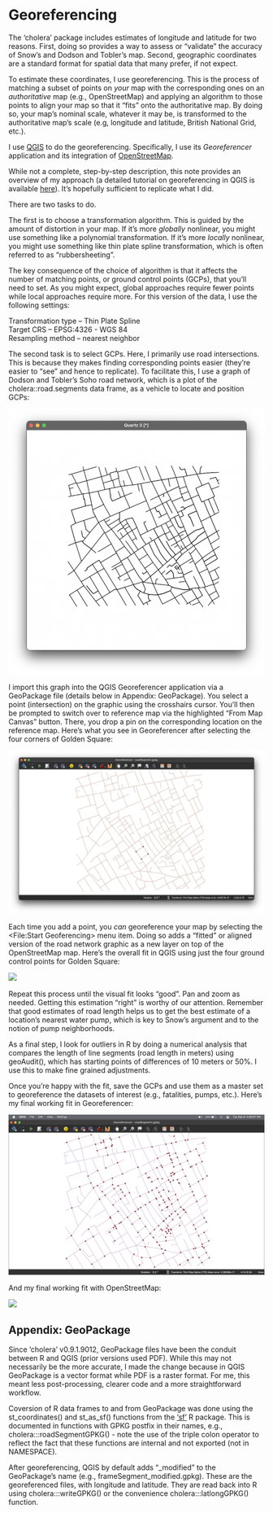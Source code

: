 Georeferencing
================

The ‘cholera’ package includes estimates of longitude and latitude for
two reasons. First, doing so provides a way to assess or “validate” the
accuracy of Snow’s and Dodson and Tobler’s map. Second, geographic
coordinates are a standard format for spatial data that many prefer, if
not expect.

To estimate these coordinates, I use georeferencing. This is the process
of matching a subset of points on *your* map with the corresponding ones
on an *authoritative* map (e.g., OpenStreetMap) and applying an
algorithm to those points to align your map so that it “fits” onto the
authoritative map. By doing so, your map’s nominal scale, whatever it
may be, is transformed to the authoritative map’s scale (e.g, longitude
and latitude, British National Grid, etc.).

I use [QGIS](https://qgis.org/) to do the georeferencing. Specifically,
I use its *Georeferencer* application and its integration of
[OpenStreetMap](https://www.openstreetmap.org).

While not a complete, step-by-step description, this note provides an
overview of my approach (a detailed tutorial on georeferencing in QGIS
is available
[here](https://docs.qgis.org/3.40/en/docs/user_manual/managing_data_source/georeferencer.html)).
It’s hopefully sufficient to replicate what I did.

There are two tasks to do.

The first is to choose a transformation algorithm. This is guided by the
amount of distortion in your map. If it’s more *globally* nonlinear, you
might use something like a polynomial transformation. If it’s more
*locally* nonlinear, you might use something like thin plate spline
transformation, which is often referred to as “rubbersheeting”.

The key consequence of the choice of algorithm is that it affects the
number of matching points, or ground control points (GCPs), that you’ll
need to set. As you might expect, global approaches require fewer points
while local approaches require more. For this version of the data, I use
the following settings:

Transformation type – Thin Plate Spline  
Target CRS – EPSG:4326 - WGS 84  
Resampling method – nearest neighbor

The second task is to select GCPs. Here, I primarily use road
intersections. This is because they makes finding corresponding points
easier (they’re easier to “see” and hence to replicate). To facilitate
this, I use a graph of Dodson and Tobler’s Soho road network, which is a
plot of the cholera::road.segments data frame, as a vehicle to locate
and position GCPs:

![](r_network.graph.png)

I import this graph into the QGIS Georeferencer application via a
GeoPackage file (details below in Appendix: GeoPackage). You select a
point (intersection) on the graphic using the crosshairs cursor. You’ll
then be prompted to switch over to reference map via the highlighted
“From Map Canvas” button. There, you drop a pin on the corresponding
location on the reference map. Here’s what you see in Georeferencer
after selecting the four corners of Golden Square:

![](qgis_georeferencer_golden.png)

Each time you add a point, you *can* georeference your map by selecting
the <File:Start Geoferencing> menu item. Doing so adds a “fitted” or
aligned version of the road network graphic as a new layer on top of the
OpenStreetMap map. Here’s the overall fit in QGIS using just the four
ground control points for Golden Square:

![](qgis_app_golden.png)

Repeat this process until the visual fit looks “good”. Pan and zoom as
needed. Getting this estimation “right” is worthy of our attention.
Remember that good estimates of road length helps us to get the best
estimate of a location’s nearest water pump, which is key to Snow’s
argument and to the notion of pump neighborhoods.

As a final step, I look for outliers in R by doing a numerical analysis
that compares the length of line segments (road length in meters) using
geoAudit(), which has starting points of differences of 10 meters or
50%. I use this to make fine grained adjustments.

Once you’re happy with the fit, save the GCPs and use them as a master
set to georeference the datasets of interest (e.g., fatalities, pumps,
etc.). Here’s my final working fit in Georeferencer:

![](qgis_georeferencer.png)

And my final working fit with OpenStreetMap:

![](qgis_app.png)

## Appendix: GeoPackage

Since ‘cholera’ v0.9.1.9012, GeoPackage files have been the conduit
between R and QGIS (prior versions used PDF). While this may not
necessarily be the more accurate, I made the change because in QGIS
GeoPackage is a vector format while PDF is a raster format. For me, this
meant less post-processing, clearer code and a more straightforward
workflow.

Coversion of R data frames to and from GeoPackage was done using the
st_coordinates() and st_as_sf() functions from the
[‘sf’](https://cran.r-project.org/web/packages/sf/index.html) R package.
This is documented in functions with GPKG postfix in their names, e.g.,
cholera:::roadSegmentGPKG() - note the use of the triple colon operator
to reflect the fact that these functions are internal and not exported
(not in NAMESPACE).

After georeferencing, QGIS by default adds “\_modified” to the
GeoPackage’s name (e.g., frameSegment_modified.gpkg). These are the
georeferenced files, with longitude and latitude. They are read back
into R using cholera:::writeGPKG() or the convenience
cholera:::latlongGPKG() function.

